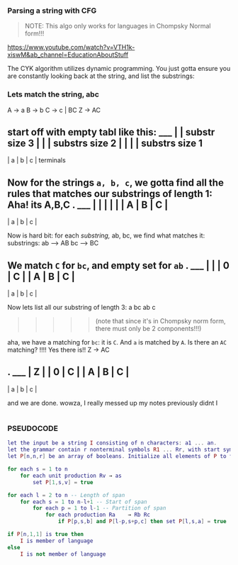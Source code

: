 

### Parsing a string with CFG

> NOTE:
This algo only works for languages in Chompsky Normal form!!!


https://www.youtube.com/watch?v=VTH1k-xiswM&ab_channel=EducationAboutStuff


The CYK algorithm utilizes dynamic programming.
You just gotta ensure you are constantly looking
back at the string, and list the substrings:


### Lets match the string,  abc

A -> a
B -> b
C -> c | BC
Z -> AC

start off with empty tabl like this:
     ___
    |   |    substr size 3
  |   |   |     substrs size 2
|   |   |   |      substrs size 1 
-------------
| a | b | c |      terminals


Now for the strings `a, b, c`,
we gotta find all the rules that matches our substrings of length 1:
Aha! its   A,B,C
.
     ___
    |   |
  |   |   |
| A | B | C |
-------------
| a | b | c |

Now is hard bit: for each *substring,* ab, bc,
we find what matches it:
substrings:
ab --> AB
bc --> BC

We match `C` for `bc`, 
and empty set for `ab`
.
     ___
    |   |
  | 0 | C |
| A | B | C |
-------------
| a | b | c |


Now lets list all our substring of length 3:
a bc
ab c   
>>>>> (note that since it's in Chompsky norm form, there must only be 2 components!!!)

aha, we have a matching for `bc`: it is  `C`.
And `a` is matched by `A`.
Is there an `AC` matching?
!!!! Yes there is!! Z -> AC



.
     ___
    | Z |
  | 0 | C |
| A | B | C |
-------------
| a | b | c |


and we are done.
wowza, I really messed up my notes previously didnt I




#
#
#
#
#
#
#



### PSEUDOCODE
```lua
let the input be a string I consisting of n characters: a1 ... an.
let the grammar contain r nonterminal symbols R1 ... Rr, with start symbol R1.
let P[n,n,r] be an array of booleans. Initialize all elements of P to false.

for each s = 1 to n
    for each unit production Rv → as
        set P[1,s,v] = true

for each l = 2 to n -- Length of span
    for each s = 1 to n-l+1 -- Start of span
        for each p = 1 to l-1 -- Partition of span
            for each production Ra    → Rb Rc
                if P[p,s,b] and P[l-p,s+p,c] then set P[l,s,a] = true

if P[n,1,1] is true then
    I is member of language
else
    I is not member of language
```
